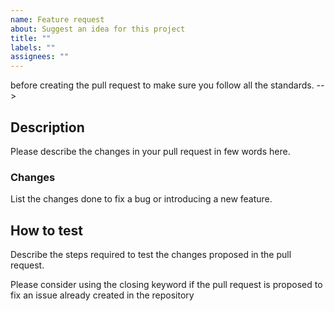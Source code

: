 ```yaml
---
name: Feature request
about: Suggest an idea for this project
title: ""
labels: ""
assignees: ""
---
```


before creating the pull request to make sure you follow all the standards. -->

## Description

Please describe the changes in your pull request in few words here.

### Changes

List the changes done to fix a bug or introducing a new feature.

## How to test

Describe the steps required to test the changes proposed in the pull request.

Please consider using the closing keyword if the pull request is proposed to
fix an issue already created in the repository